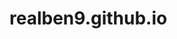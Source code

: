 # realben9.github.io
<!--Things I know :
- How to 'crawl' a webpage
- How to write Python
- How to write HTML--!>
